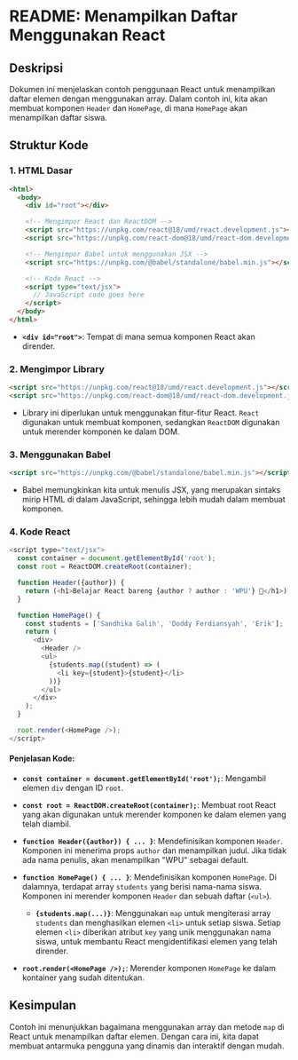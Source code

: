 # README: Menampilkan Daftar Menggunakan React

## Deskripsi

Dokumen ini menjelaskan contoh penggunaan React untuk menampilkan daftar elemen dengan menggunakan array. Dalam contoh ini, kita akan membuat komponen `Header` dan `HomePage`, di mana `HomePage` akan menampilkan daftar siswa.

## Struktur Kode

### 1. HTML Dasar

```html
<html>
  <body>
    <div id="root"></div>

    <!-- Mengimpor React dan ReactDOM -->
    <script src="https://unpkg.com/react@18/umd/react.development.js"></script>
    <script src="https://unpkg.com/react-dom@18/umd/react-dom.development.js"></script>

    <!-- Mengimpor Babel untuk menggunakan JSX -->
    <script src="https://unpkg.com/@babel/standalone/babel.min.js"></script>

    <!-- Kode React -->
    <script type="text/jsx">
      // JavaScript code goes here
    </script>
  </body>
</html>
```

- **`<div id="root">`**: Tempat di mana semua komponen React akan dirender.

### 2. Mengimpor Library

```html
<script src="https://unpkg.com/react@18/umd/react.development.js"></script>
<script src="https://unpkg.com/react-dom@18/umd/react-dom.development.js"></script>
```

- Library ini diperlukan untuk menggunakan fitur-fitur React. `React` digunakan untuk membuat komponen, sedangkan `ReactDOM` digunakan untuk merender komponen ke dalam DOM.

### 3. Menggunakan Babel

```html
<script src="https://unpkg.com/@babel/standalone/babel.min.js"></script>
```

- Babel memungkinkan kita untuk menulis JSX, yang merupakan sintaks mirip HTML di dalam JavaScript, sehingga lebih mudah dalam membuat komponen.

### 4. Kode React

```javascript
<script type="text/jsx">
  const container = document.getElementById('root');
  const root = ReactDOM.createRoot(container);

  function Header({author}) {
    return (<h1>Belajar React bareng {author ? author : 'WPU'} 🚀</h1>);
  }

  function HomePage() {
    const students = ['Sandhika Galih', 'Doddy Ferdiansyah', 'Erik'];
    return (
      <div>
        <Header />
        <ul>
          {students.map((student) => (
            <li key={student}>{student}</li>
          ))}
        </ul>
      </div>
    );
  }

  root.render(<HomePage />);
</script>
```

#### Penjelasan Kode:

- **`const container = document.getElementById('root');`**: Mengambil elemen `div` dengan ID `root`.

- **`const root = ReactDOM.createRoot(container);`**: Membuat root React yang akan digunakan untuk merender komponen ke dalam elemen yang telah diambil.

- **`function Header({author}) { ... }`**: Mendefinisikan komponen `Header`. Komponen ini menerima props `author` dan menampilkan judul. Jika tidak ada nama penulis, akan menampilkan "WPU" sebagai default.

- **`function HomePage() { ... }`**: Mendefinisikan komponen `HomePage`. Di dalamnya, terdapat array `students` yang berisi nama-nama siswa. Komponen ini merender komponen `Header` dan sebuah daftar (`<ul>`).

  - **`{students.map(...)}`**: Menggunakan `map` untuk mengiterasi array `students` dan menghasilkan elemen `<li>` untuk setiap siswa. Setiap elemen `<li>` diberikan atribut `key` yang unik menggunakan nama siswa, untuk membantu React mengidentifikasi elemen yang telah dirender.

- **`root.render(<HomePage />);`**: Merender komponen `HomePage` ke dalam kontainer yang sudah ditentukan.

## Kesimpulan

Contoh ini menunjukkan bagaimana menggunakan array dan metode `map` di React untuk menampilkan daftar elemen. Dengan cara ini, kita dapat membuat antarmuka pengguna yang dinamis dan interaktif dengan mudah.
